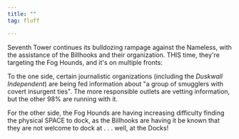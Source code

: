 ```yaml
---
title: ""
tag: fluff

---
```


Seventh Tower continues its bulldozing rampage against the Nameless, with the assistance of the Billhooks and their organization. THIS time, they're targeting the Fog Hounds, and it's on multiple fronts:

To the one side, certain journalistic organizations (including the *Duskwall Independent*) are being fed information about "a group of smugglers with covert insurgent ties". The more responsible outlets are vetting information, but the other 98% are running with it.

For the other side, the Fog Hounds are having increasing difficulty finding the physical SPACE to dock, as the Billhooks are having it be known that they are not welcome to dock at . . . well, at the Docks!